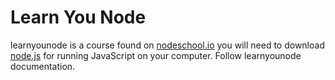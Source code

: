 # Learn You Node

learnyounode is a course found on [nodeschool.io](https://nodeschool.io/#workshopper-list) you will need to download [node.js](https://nodejs.org/en/) for running JavaScript on your computer. Follow learnyounode documentation.
